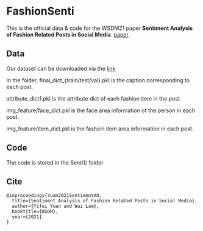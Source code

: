 # FashionSenti
This is the official data & code for the WSDM21 paper **Sentiment Analysis of Fashion Related Posts in Social Media**. [paper](https://arxiv.org/abs/2111.07815)

## Data
Our dataset can be downloaded via the [link](https://drive.google.com/file/d/1Uk1p7MjxqgzGHE9Pja4iIC8VMH-OlUfs/view?usp=sharing)

In the folder, final_dict_{train/test/val}.pkl is the caption corresponding to each post.

attribute_dict1.pkl is the attribute dict of each fashion item in the post.

img_feature/face_dict.pkl is the face area information of the person in each post.

img_feature/item_dict.pkl is the fashion item area information in each post.

## Code
The code is stored in the Senti1/ folder

## Cite
```
@inproceedings{Yuan2021SentimentAO,
  title={Sentiment Analysis of Fashion Related Posts in Social Media},
  author={Yifei Yuan and Wai Lam},
  booktitle={WSDM},
  year={2021}
}
```
